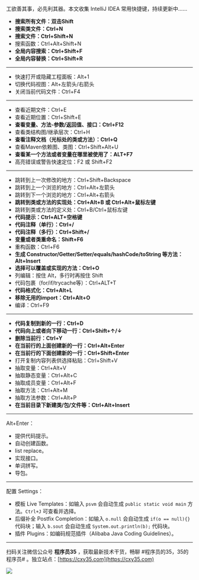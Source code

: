 工欲善其事，必先利其器。本文收集 IntelliJ IDEA 常用快捷键，持续更新中......
<!-- more -->

- **搜索所有文件：双击Shift**
- **搜索类文件：Ctrl+N**
- **搜索文件：Ctrl+Shift+N**
- 搜索函数：Ctrl+Alt+Shift+N
- **全局内容搜索：Ctrl+Shift+F**
- **全局内容替换：Ctrl+Shift+R**

---

- 快速打开或隐藏工程面板：Alt+1
- 切换代码视图：Alt+左箭头/右箭头
- 关闭当前代码文件：Ctrl+F4

---

- 查看近期文件：Ctrl+E
- 查看近期位置：Ctrl+Shift+E
- **查看变量、方法-参数/返回值、接口：Ctrl+F12**
- 查看类结构图/继承层次：Ctrl+H
- **查看注释文档（光标处的类或方法）：Ctrl+Q**
- 查看Maven依赖图、类图：Ctrl+Shift+Alt+U
- **查看某一个方法或者变量在哪里被使用了：ALT+F7**
- 高亮错误或警告快速定位：F2 或 Shift+F2

---

- 跳转到上一次修改的地方：Ctrl+Shift+Backspace
- 跳转到上一个浏览的地方：Ctrl+Alt+左箭头
- 跳转到下一个浏览的地方：Ctrl+Alt+右箭头
- **跳转到类或方法的实现处：Ctrl+Alt+B 或 Ctrl+Alt+鼠标左键**
- 跳转到类或方法的定义处：Ctrl+B/Ctrl+鼠标左键
- **代码提示：Ctrl+ALT+空格键**
- **代码注释（单行）：Ctrl+/**
- **代码注释（多行）：Ctrl+Shift+/**
- **变量或者类重命名：Shift+F6**
- 重构函数：Ctrl+F6
- **生成 Constructor/Getter/Setter/equals/hashCode/toString 等方法：Alt+Insert**
- **选择可以覆盖或实现的方法：Ctrl+O**
- 列编辑：按住 Alt，多行时再按住 Shift
- 代码包裹（for/if/trycache等）：Ctrl+ALT+T
- **代码格式化：Ctrl+Alt+L**
- **移除无用的import：Ctrl+Alt+O**
- 编译：Ctrl+F9

---

- **代码复制到新的一行：Ctrl+D**
- **代码向上或者向下移动一行：Ctrl+Shift+↑/↓**
- **删除当前行：Ctrl+Y**
- **在当前行的上面创建新的一行：Ctrl+Alt+Enter**
- **在当前行的下面创建新的一行：Ctrl+Shift+Enter**
- 打开复制内容列表供选择粘贴：Ctrl+Shift+V
- 抽取变量：Ctrl+Alt+V
- 抽取静态变量：Ctrl+Alt+C
- 抽取成员变量：Ctrl+Alt+F
- 抽取方法：Ctrl+Alt+M
- 抽取方法参数：Ctrl+Alt+P
- **在当前目录下新建类/包/文件等：Ctrl+Alt+Insert**

---

Alt+Enter：
- 提供代码提示。
- 自动创建函数。
- list replace。
- 实现接口。
- 单词拼写。
- 导包。

---

配置 Settings：
- 模板 Live Templates：如输入 `psvm` 会自动生成 `public static void main` 方法。`Ctrl+J` 可查看并选择。
- 后缀补全 Postfix Completion：如输入 `o.null` 会自动生成 `if(o == null){}` 代码块；输入 `b.sout` 会自动生成 `System.out.println(b);` 代码块。
- 插件 Plugins：如编码规范插件（Alibaba Java Coding Guidelines）。


---

扫码关注微信公众号 **程序员35** ，获取最新技术干货，畅聊 #程序员的35，35的程序员# 。独立站点：[https://cxy35.com](https://cxy35.com)

![](https://oscimg.oschina.net/oscnet/up-285838b9c516db5bb1ba760f292f2346078.JPEG)